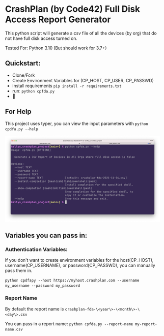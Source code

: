 # CrashPlan (by Code42) Full Disk Access Report Generator

This python script will generate a csv file of all the devices (by org) that do not have full disk
access turned on.

Tested For: Python 3.10 (But should work for 3.7+)

## Quickstart:

* Clone/Fork
* Create Environment Variables for (CP_HOST, CP_USER, CP_PASSWD)
* install requirements `pip install -r requirements.txt`
* run: `python cpfda.py`
* 🥳


## For Help
This project uses typer, you can view the input parameters with `python cpdfa.py --help`

![Output of `python cpdfa.py --help`](./assets/completion.png)

## Variables you can pass in:

### Authentication Variables:
If you don't want to create environment variables for the host(CP_HOST), username(CP_USERNAME), or
password(CP_PASSWD), you can manually pass them in. 

`python cpdfapy --host https://myhost.crashplan.com --username my_username --password my_password` 

### Report Name
By default the report name is
`crashplan-fda-\<year\>-\<month\>-\<day\>.csv`

You can pass in a report name:
`python cpfda.py --report-name my-report-name.csv`
